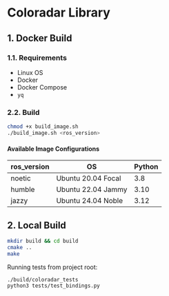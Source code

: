 # Coloradar Library

## 1. Docker Build
### 1.1. Requirements
- Linux OS
- Docker 
- Docker Compose
- `yq`

### 2.2. Build
```bash
chmod +x build_image.sh
./build_image.sh <ros_version>
```

#### Available Image Configurations
| ros_version | OS                 | Python |
|-------------|--------------------|--------|
| noetic      | Ubuntu 20.04 Focal | 3.8    |
| humble      | Ubuntu 22.04 Jammy | 3.10   |
| jazzy       | Ubuntu 24.04 Noble | 3.12    |


## 2. Local Build
```bash
mkdir build && cd build
cmake ..
make
```
Running tests from project root:
```bash
./build/coloradar_tests
python3 tests/test_bindings.py
```